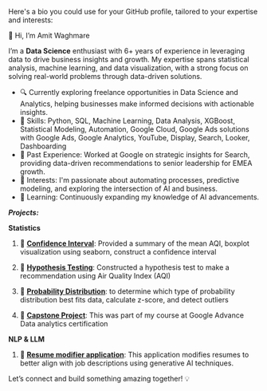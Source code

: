 
Here's a bio you could use for your GitHub profile, tailored to your expertise and interests:

👋 Hi, I’m Amit Waghmare

I’m a **Data Science** enthusiast with 6+ years of experience in leveraging data to drive business insights and growth. My expertise spans statistical analysis, machine learning, and data visualization, with a strong focus on solving real-world problems through data-driven solutions.

- 🔍 Currently exploring freelance opportunities in Data Science and Analytics, helping businesses make informed decisions with actionable insights.
- 🧠 Skills: Python, SQL, Machine Learning, Data Analysis, XGBoost, Statistical Modeling, Automation, Google Cloud, Google Ads solutions with Google Ads, Google Analytics, YouTube, Display, Search, Looker, Dashboarding
- 🚀 Past Experience: Worked at Google on strategic insights for Search, providing data-driven recommendations to senior leadership for EMEA growth.
- 🎯 Interests: I'm passionate about automating processes, predictive modeling, and exploring the intersection of AI and business.
- 🌱 Learning: Continuously expanding my knowledge of AI advancements.

***Projects:***

**Statistics**

1) 🔗 **[Confidence Interval](https://github.com/aawaghmare/statistics/blob/main/confidence_intervals/Confidence%20Interval.ipynb)**: Provided a summary of the mean AQI, boxplot visualization using seaborn, construct a confidence interval

2) 🔗 **[Hypothesis Testing](https://github.com/aawaghmare/statistics/blob/main/hypothesis-testing/hypothesis-testing.ipynb)**: Constructed a hypothesis test to make a recommendation using Air Quality Index (AQI)

3) 🔗 **[Probability Distribution](https://github.com/aawaghmare/statistics/blob/main/probability-distribution/probability-distributions.ipynb)**: to determine which type of probability distribution best fits data, calculate z-score, and detect outliers

4) 🔗 **[Capstone Project]()**: This was part of my course at Google Advance Data analytics certification

**NLP & LLM**

1) 🔗 **[Resume modifier application](https://github.com/aawaghmare/resume-modifier-app)**: This application modifies resumes to better align with job descriptions using generative AI techniques.


Let’s connect and build something amazing together! 💡

<!---
aawaghmare/aawaghmare is a ✨ special ✨ repository because its `README.md` (this file) appears on your GitHub profile.
You can click the Preview link to take a look at your changes.
--->
